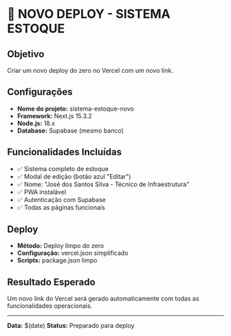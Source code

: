 # 🚀 NOVO DEPLOY - SISTEMA ESTOQUE

## Objetivo
Criar um novo deploy do zero no Vercel com um novo link.

## Configurações
- **Nome do projeto:** sistema-estoque-novo
- **Framework:** Next.js 15.3.2
- **Node.js:** 18.x
- **Database:** Supabase (mesmo banco)

## Funcionalidades Incluídas
- ✅ Sistema completo de estoque
- ✅ Modal de edição (botão azul "Editar")
- ✅ Nome: "José dos Santos Silva - Técnico de Infraestrutura"
- ✅ PWA instalável
- ✅ Autenticação com Supabase
- ✅ Todas as páginas funcionais

## Deploy
- **Método:** Deploy limpo do zero
- **Configuração:** vercel.json simplificado
- **Scripts:** package.json limpo

## Resultado Esperado
Um novo link do Vercel será gerado automaticamente com todas as funcionalidades operacionais.

---

**Data:** $(date)
**Status:** Preparado para deploy